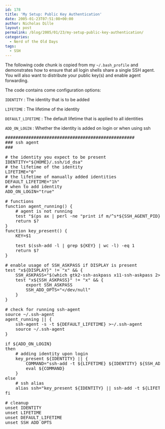 ```yaml
---
id: 178
title: 'My Setup: Public Key Authentication'
date: 2005-01-23T07:51:08+00:00
author: Nicholas Dille
layout: post
permalink: /blog/2005/01/23/my-setup-public-key-authentication/
categories:
  - Nerd of the Old Days
tags:
  - SSH
---
```

The following code chunk is copied from my <code class="command">~/.bash_profile</code> and demonstrates how to ensure that all login shells share a single SSH agent. You will also want to distribute your public key(s) and enable agent forwarding.

<!--more-->

The code contains come configuration options:

<code class="command">IDENTITY</code>
:   The identity that is to be added

<code class="command">LIFETIME</code>
:   The lifetime of the identity

<code class="command">DEFAULT_LIFETIME</code>
:   The default lifetime that is applied to all identities

<code class="command">ADD_ON_LOGIN</code>
:   Whether the identity is added on login or when using ssh

<pre class="listing">##################################################
### ssh agent
###

# the identity you expect to be present
IDENTITY="${HOME}/.ssh/id_dsa"
# the lifetime of the identity
LIFETIME="0"
# the lifetime of manually added identities
DEFAULT_LIFETIME="1h"
# when to add identity
ADD_ON_LOGIN="true"

# functions
function agent_running() {
    # agent is not running
    test "$(ps ax | perl -ne "print if m/^s*${SSH_AGENT_PID}/" | wc -l)" -eq 1
    return $?
}
function key_present() {
    KEY=$1

    test $(ssh-add -l | grep ${KEY} | wc -l) -eq 1
    return $?
}

# enable usage of SSH_ASKPASS if DISPLAY is present
test "x${DISPLAY}" != "x" && {
    SSH_ASKPASS="$(which gtk2-ssh-askpass x11-ssh-askpass 2&gt;/dev/null | head -n 1)"
    test "x${SSH_ASKPASS}" != "x" && {
        export SSH_ASKPASS
        SSH_ADD_OPTS="&lt;/dev/null"
    }
}

# check for running ssh-agent
source ~/.ssh-agent
agent_running || {
    ssh-agent -s -t ${DEFAULT_LIFETIME} &gt;~/.ssh-agent
    source ~/.ssh-agent
}

if ${ADD_ON_LOGIN}
then
    # adding identity upon login
    key_present ${IDENTITY} || {
        COMMAND="ssh-add -t ${LIFETIME} ${IDENTITY} ${SSH_ADD_OPTS}"
        eval ${COMMAND}
    }
else
    # ssh alias
    alias ssh="key_present ${IDENTITY} || ssh-add -t ${LIFETIME} ${IDENTITY} ${SSH_ADD_OPTS}; ssh"
fi

# cleanup
unset IDENTITY
unset LIFETIME
unset DEFAULT_LIFETIME
unset SSH_ADD_OPTS</pre>
